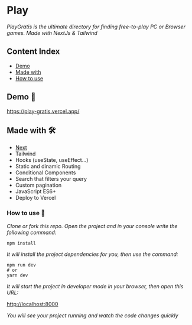 # Play

_PlayGratis is the ultimate directory for finding free-to-play PC or Browser games. Made with NextJs & Tailwind_

## Content Index

-   [Demo](#demo-)
-   [Made with](#made-with-%EF%B8%8F)
-   [How to use](#How-to-use-)

## Demo 🚀

https://play-gratis.vercel.app/

## Made with 🛠️

-   [Next](https://nextjs.org/docs)
-   Tailwind
-   Hooks (useState, useEffect...)
-   Static and dinamic Routing
-   Conditional Components
-   Search that filters your query
-   Custom pagination
-   JavaScript ES6+
-   Deploy to Vercel

### How to use 🔧

_Clone or fork this repo. Open the project and in your console write the following command:_

```
npm install
```

_It will install the project dependencies for you, then use the command:_

```
npm run dev
# or
yarn dev
```

_It will start the project in developer mode in your browser, then open this URL:_

[http://localhost:8000](http://localhost:8000)

_You will see your project running and watch the code changes quickly_
